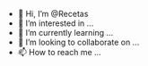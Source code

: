 - 👋 Hi, I’m @Recetas
- 👀 I’m interested in ...
- 🌱 I’m currently learning ...
- 💞️ I’m looking to collaborate on ...
- 📫 How to reach me ...

<!---
MoraAlcazar/MoraAlcazar is a ✨ special ✨ repository because its `README.md` (this file) appears on your GitHub profile.
You can click the Preview link to take a look at your changes.
--->
